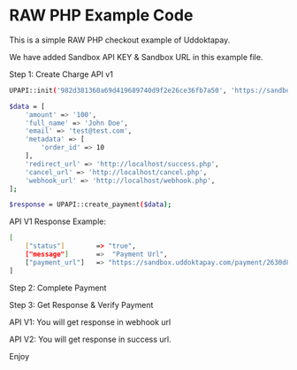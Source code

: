 # RAW PHP Example Code

This is a simple RAW PHP checkout example of Uddoktapay.


We have added Sandbox API KEY & Sandbox URL in this example file.

Step 1: Create Charge API v1

```bash
UPAPI::init('982d381360a69d419689740d9f2e26ce36fb7a50', 'https://sandbox.uddoktapay.com/api/checkout');

$data = [
    'amount' => '100',
    'full_name' => 'John Doe',
    'email' => 'test@test.com',
    'metadata' => [
        'order_id' => 10
    ],
    'redirect_url' => 'http://localhost/success.php',
    'cancel_url' => 'http://localhost/cancel.php',
    'webhook_url' => 'http://localhost/webhook.php',
];

$response = UPAPI::create_payment($data);

```


API V1 Response Example:
```bash
[ 
    ["status"]        => "true",
    ["message"]       =>  "Payment Url",
    ["payment_url"]   => "https://sandbox.uddoktapay.com/payment/2630d8541026333dd3d186eccba0604da6cb5f40" 
]
```



Step 2: Complete Payment

Step 3: Get Response & Verify Payment



API V1: You will get response in webhook url

API V2: You will get response in success url.

Enjoy

